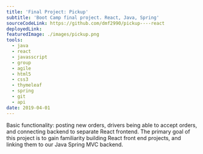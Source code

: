 ```yaml
---
title: 'Final Project: Pickup'
subtitle: 'Boot Camp final project. React, Java, Spring'
sourceCodeLink: https://github.com/dmf2990/pickup----react
deployedLink:
featuredImage: ./images/pickup.png
tools:
  - java
  - react
  - javasscript
  - group
  - agile
  - html5
  - css3
  - thymeleaf
  - spring
  - git
  - api
date: 2019-04-01
---
```


Basic functionality: posting new orders, drivers being able to accept orders, and connecting backend to separate React frontend. The primary goal of this project is to gain familiarity building React front end projects, and linking them to our Java Spring MVC backend.
